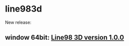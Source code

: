 # line983d
New release:
## window 64bit: [Line98 3D version 1.0.0](https://github.com/luun1999/line983d/releases)
